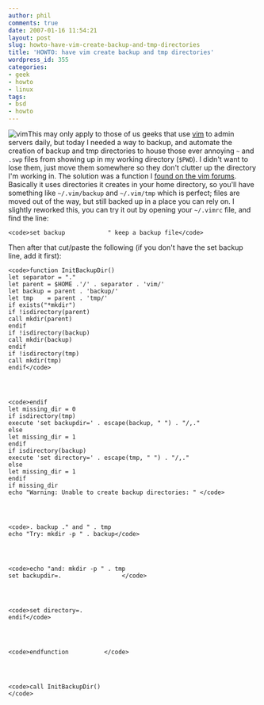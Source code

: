 ```yaml
---
author: phil
comments: true
date: 2007-01-16 11:54:21
layout: post
slug: howto-have-vim-create-backup-and-tmp-directories
title: 'HOWTO: have vim create backup and tmp directories'
wordpress_id: 355
categories:
- geek
- howto
- linux
tags:
- bsd
- howto
---
```


![vim](http://fak3r.com/wp-content/uploads/2007/01/vim_editor.gif)This may only apply to those of us geeks that use [vim](http://www.vim.org/) to admin servers daily, but today I needed a way to backup, and automate the creation of backup and tmp directories to house those ever annoying `~` and `.swp` files from showing up in my working directory (`$PWD`).  I didn't want to lose them, just move them somewhere so they don't clutter up the directory I'm working in.   The solution was a function I [found on the vim forums](http://www.vim.org/tips/tip.php?tip_id=1393).  Basically  it uses directories it creates in your home directory, so you'll have something like `~/.vim/backup` and `~/.vim/tmp` which is perfect; files are moved out of the way, but still backed up in a place you can rely on. I slightly reworked this, you can try it out by opening your `~/.vimrc` file, and find the line:

    
    <code>set backup            " keep a backup file</code>


Then after that cut/paste the following (if you don't have the set backup line, add it first):

    
    <code>function InitBackupDir()
    let separator = "."
    let parent = $HOME .'/' . separator . 'vim/'
    let backup = parent . 'backup/'
    let tmp    = parent . 'tmp/'
    if exists("*mkdir")
    if !isdirectory(parent)
    call mkdir(parent)
    endif
    if !isdirectory(backup)
    call mkdir(backup)
    endif
    if !isdirectory(tmp)
    call mkdir(tmp)
    endif</code>



    
    <code>endif
    let missing_dir = 0
    if isdirectory(tmp)
    execute 'set backupdir=' . escape(backup, " ") . "/,."
    else
    let missing_dir = 1
    endif
    if isdirectory(backup)
    execute 'set directory=' . escape(tmp, " ") . "/,."
    else
    let missing_dir = 1
    endif
    if missing_dir
    echo "Warning: Unable to create backup directories: " </code>



    
    <code>. backup ." and " . tmp
    echo "Try: mkdir -p " . backup</code>



    
    <code>echo "and: mkdir -p " . tmp
    set backupdir=.                 </code>



    
    <code>set directory=.
    endif</code>



    
    <code>endfunction          </code>



    
    <code>call InitBackupDir()
    </code>
